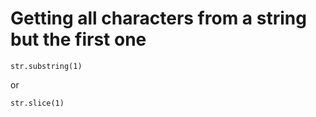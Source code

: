 
# Getting all characters from a string but the first one

    str.substring(1)

or 

    str.slice(1)